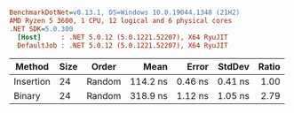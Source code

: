 ``` ini

BenchmarkDotNet=v0.13.1, OS=Windows 10.0.19044.1348 (21H2)
AMD Ryzen 5 3600, 1 CPU, 12 logical and 6 physical cores
.NET SDK=5.0.300
  [Host]     : .NET 5.0.12 (5.0.1221.52207), X64 RyuJIT
  DefaultJob : .NET 5.0.12 (5.0.1221.52207), X64 RyuJIT


```
|    Method | Size |  Order |     Mean |   Error |  StdDev | Ratio |
|---------- |----- |------- |---------:|--------:|--------:|------:|
| Insertion |   24 | Random | 114.2 ns | 0.46 ns | 0.41 ns |  1.00 |
|    Binary |   24 | Random | 318.9 ns | 1.12 ns | 1.05 ns |  2.79 |
